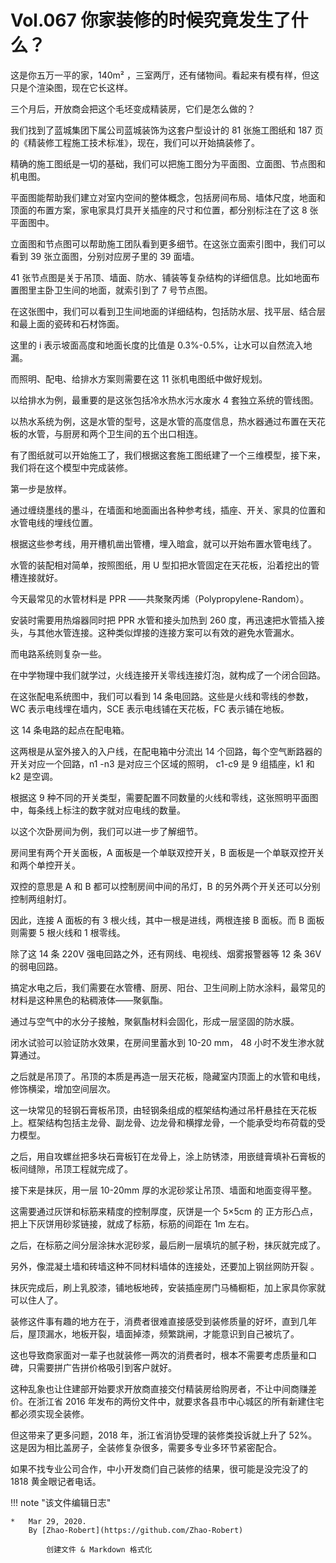 # Vol.067 你家装修的时候究竟发生了什么？

这是你五万一平的家，140m² ，三室两厅，还有储物间。看起来有模有样，但这只是个渲染图，现在它长这样。

三个月后，开放商会把这个毛坯变成精装房，它们是怎么做的？

我们找到了蓝城集团下属公司蓝城装饰为这套户型设计的 81 张施工图纸和 187 页的《精装修工程施工技术标准》，现在，我们可以开始搞装修了。

精确的施工图纸是一切的基础，我们可以把施工图分为平面图、立面图、节点图和机电图。

平面图能帮助我们建立对室内空间的整体概念，包括房间布局、墙体尺度，地面和顶面的布置方案，家电家具灯具开关插座的尺寸和位置，都分别标注在了这 8 张平面图中。

立面图和节点图可以帮助施工团队看到更多细节。在这张立面索引图中，我们可以看到 39 张立面图，分别对应房子里的 39 面墙。

41 张节点图是关于吊顶、墙面、防水、铺装等复杂结构的详细信息。比如地面布置图里主卧卫生间的地面，就索引到了 7 号节点图。

在这张图中，我们可以看到卫生间地面的详细结构，包括防水层、找平层、结合层和最上面的瓷砖和石材饰面。

这里的 i 表示坡面高度和地面长度的比值是 0.3%-0.5%，让水可以自然流入地漏。

而照明、配电、给排水方案则需要在这 11 张机电图纸中做好规划。

以给排水为例，最重要的是这张包括冷水热水污水废水 4 套独立系统的管线图。

以热水系统为例，这是水管的型号，这是水管的高度信息，热水器通过布置在天花板的水管，与厨房和两个卫生间的五个出口相连。

有了图纸就可以开始施工了，我们根据这套施工图纸建了一个三维模型，接下来，我们将在这个模型中完成装修。

第一步是放样。

通过缠绕墨线的墨斗，在墙面和地面画出各种参考线，插座、开关、家具的位置和水管电线的埋线位置。

根据这些参考线，用开槽机凿出管槽，埋入暗盒，就可以开始布置水管电线了。

水管的装配相对简单，按照图纸，用 U 型扣把水管固定在天花板，沿着挖出的管槽连接就好。

今天最常见的水管材料是 PPR ——共聚聚丙烯（Polypropylene-Random）。

安装时需要用热熔器同时把 PPR 水管和接头加热到 260 度，再迅速把水管插入接头，与其他水管连接。这种类似焊接的连接方案可以有效的避免水管漏水。

而电路系统则复杂一些。

在中学物理中我们就学过，火线连接开关零线连接灯泡，就构成了一个闭合回路。

在这张配电系统图中，我们可以看到 14 条电回路。这些是火线和零线的参数，WC 表示电线埋在墙内，SCE 表示电线铺在天花板，FC 表示铺在地板。

这 14 条电路的起点在配电箱。

这两根是从室外接入的入户线，在配电箱中分流出 14 个回路，每个空气断路器的开关对应一个回路，n1 -n3 是对应三个区域的照明， c1-c9 是 9 组插座，k1 和 k2 是空调。

根据这 9 种不同的开关类型，需要配置不同数量的火线和零线，这张照明平面图中，每条线上标注的数字就对应电线的数量。

以这个次卧房间为例，我们可以进一步了解细节。

房间里有两个开关面板，A 面板是一个单联双控开关，B 面板是一个单联双控开关和两个单控开关。

双控的意思是 A 和 B 都可以控制房间中间的吊灯，B 的另外两个开关还可以分别控制两组射灯。

因此，连接 A 面板的有 3 根火线，其中一根是进线，两根连接 B 面板。而 B 面板则需要 5 根火线和 1 根零线。

除了这 14 条 220V 强电回路之外，还有网线、电视线、烟雾报警器等 12 条 36V 的弱电回路。

搞定水电之后，我们需要在水管槽、厨房、阳台、卫生间刷上防水涂料，最常见的材料是这种黑色的粘稠液体——聚氨酯。

通过与空气中的水分子接触，聚氨酯材料会固化，形成一层坚固的防水膜。

闭水试验可以验证防水效果，在房间里蓄水到 10-20 mm， 48 小时不发生渗水就算通过。

之后就是吊顶了。吊顶的本质是再造一层天花板，隐藏室内顶面上的水管和电线，修饰横梁，增加空间层次。

这一块常见的轻钢石膏板吊顶，由轻钢条组成的框架结构通过吊杆悬挂在天花板上。框架结构包括主龙骨、副龙骨、边龙骨和横撑龙骨，一个能承受均布荷载的受力模型。

之后，用自攻螺丝把多块石膏板钉在龙骨上，涂上防锈漆，用嵌缝膏填补石膏板的板间缝隙，吊顶工程就完成了。

接下来是抹灰，用一层 10-20mm 厚的水泥砂浆让吊顶、墙面和地面变得平整。

这需要通过灰饼和标筋来精度的控制厚度，灰饼是一个 5×5cm 的 正方形凸点，把上下灰饼用砂浆链接，就成了标筋，标筋的间距在 1m 左右。

之后，在标筋之间分层涂抹水泥砂浆，最后刷一层填坑的腻子粉，抹灰就完成了。

另外，像混凝土墙和砖墙这种不同材料墙体的连接处，还要加上钢丝网防开裂 。

抹灰完成后，刷上乳胶漆，铺地板地砖，安装插座房门马桶橱柜，加上家具你家就可以住人了。

装修这件事有趣的地方在于，消费者很难直接感受到装修质量的好坏，直到几年后，屋顶漏水，地板开裂，墙面掉漆，频繁跳闸，才能意识到自己被坑了。

这也导致商家面对一辈子也就装修一两次的消费者时，根本不需要考虑质量和口碑，只需要拼广告拼价格吸引到客户就好。

这种乱象也让住建部开始要求开放商直接交付精装房给购房者，不让中间商赚差价。在浙江省 2016 年发布的两份文件中，就要求各县市中心城区的所有新建住宅都必须实现全装修。

但这带来了更多问题，2018 年，浙江省消协受理的装修类投诉就上升了 52%。这是因为相比盖房子，全装修复杂很多，需要多专业多环节紧密配合。

如果不找专业公司合作，中小开发商们自己装修的结果，很可能是没完没了的 1818 黄金眼记者电话。

!!! note "该文件编辑日志"

	* 	Mar 29, 2020.
		By [Zhao-Robert](https://github.com/Zhao-Robert)
	
			创建文件 & Markdown 格式化
